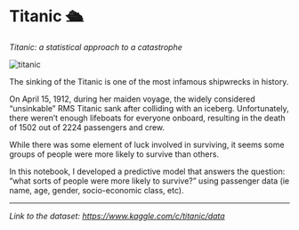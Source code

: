 # Titanic 🛳
*Titanic:  a statistical approach to a catastrophe*

![titanic](https://okdiario.com/img/2019/09/22/cuantas-personas-murieron-en-el-titanic-y-cuantas-sobrevivieron-655x368.jpg)

The sinking of the Titanic is one of the most infamous shipwrecks in history.

On April 15, 1912, during her maiden voyage, the widely considered “unsinkable” RMS Titanic sank after colliding with an iceberg. Unfortunately, there weren’t enough lifeboats for everyone onboard, resulting in the death of 1502 out of 2224 passengers and crew.

While there was some element of luck involved in surviving, it seems some groups of people were more likely to survive than others.

In this notebook, I developed a predictive model that answers the question: “what sorts of people were more likely to survive?” using passenger data (ie name, age, gender, socio-economic class, etc).

------------

*Link to the dataset: https://www.kaggle.com/c/titanic/data*
